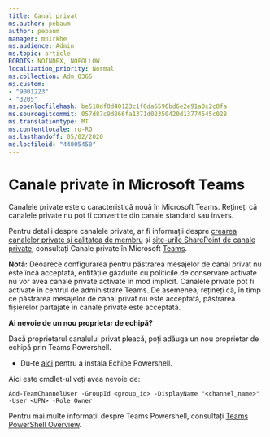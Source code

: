 ```yaml
---
title: Canal privat
ms.author: pebaum
author: pebaum
manager: mnirkhe
ms.audience: Admin
ms.topic: article
ROBOTS: NOINDEX, NOFOLLOW
localization_priority: Normal
ms.collection: Adm_O365
ms.custom:
- "9001223"
- "3205"
ms.openlocfilehash: be518df0d40123c1f0da6596bd6e2e91a0c2c8fa
ms.sourcegitcommit: 057d87c9d866fa1371d02350420d13774545c028
ms.translationtype: MT
ms.contentlocale: ro-RO
ms.lasthandoff: 05/02/2020
ms.locfileid: "44005450"
---
```

# <a name="private-channels-in-microsoft-teams"></a>Canale private în Microsoft Teams

Canalele private este o caracteristică nouă în Microsoft Teams. Rețineți că canalele private nu pot fi convertite din canale standard sau invers.

Pentru detalii despre canalele private, ar fi informații despre [crearea canalelor private și calitatea de membru](https://docs.microsoft.com/MicrosoftTeams/private-channels#private-channel-creation-and-membership) și [site-urile SharePoint de canale private](https://docs.microsoft.com/MicrosoftTeams/private-channels#private-channel-sharepoint-sites), consultați Canale private în Microsoft [Teams](https://docs.microsoft.com/MicrosoftTeams/private-channels). 

**Notã:** Deoarece configurarea pentru păstrarea mesajelor de canal privat nu este încă acceptată, entitățile găzduite cu politicile de conservare activate nu vor avea canale private activate în mod implicit. Canalele private pot fi activate în centrul de administrare Teams. De asemenea, rețineți că, în timp ce păstrarea mesajelor de canal privat nu este acceptată, păstrarea fișierelor partajate în canale private este acceptată.

**Ai nevoie de un nou proprietar de echipă?**

Dacă proprietarul canalului privat pleacă, poți adăuga un nou proprietar de echipă prin Teams Powershell.


- Du-te [aici](https://www.powershellgallery.com/packages/MicrosoftTeams/1.0.6) pentru a instala Echipe Powershell.

Aici este cmdlet-ul veți avea nevoie de:

`
    Add-TeamChannelUser -GroupId <group_id> -DisplayName "<channel_name>" -User <UPN> -Role Owner
`

Pentru mai multe informații despre Teams Powershell, consultați [Teams PowerShell Overview](https://docs.microsoft.com/microsoftteams/teams-powershell-overview).
